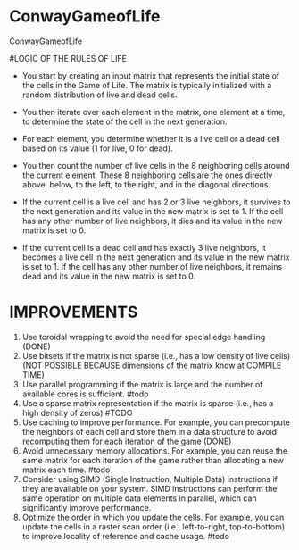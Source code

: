 # ConwayGameofLife
ConwayGameofLife


#LOGIC OF THE RULES OF LIFE

* You start by creating an input matrix that represents the initial state of the cells in the Game of Life. The matrix is typically initialized with a random distribution of live and dead cells.

* You then iterate over each element in the matrix, one element at a time, to determine the state of the cell in the next generation.

* For each element, you determine whether it is a live cell or a dead cell based on its value (1 for live, 0 for dead).

* You then count the number of live cells in the 8 neighboring cells around the current element. These 8 neighboring cells are the ones directly above, below, to the left, to the right, and in the diagonal directions.

* If the current cell is a live cell and has 2 or 3 live neighbors, it survives to the next generation and its value in the new matrix is set to 1. If the cell has any other number of live neighbors, it dies and its value in the new matrix is set to 0.

* If the current cell is a dead cell and has exactly 3 live neighbors, it becomes a live cell in the next generation and its value in the new matrix is set to 1. If the cell has any other number of live neighbors, it remains dead and its value in the new matrix is set to 0.

# IMPROVEMENTS

1. Use toroidal wrapping to avoid the need for special edge handling (DONE)
2. Use bitsets if the matrix is not sparse (i.e., has a low density of live cells) (NOT POSSIBLE BECAUSE dimensions of the matrix know at COMPILE TIME)
3. Use parallel programming if the matrix is large and the number of available cores is sufficient. #todo
4. Use a sparse matrix representation if the matrix is sparse (i.e., has a high density of zeros) #TODO
5. Use caching to improve performance. For example, you can precompute the neighbors of each cell and store them in a data structure to avoid recomputing them for each iteration of the game (DONE)
6. Avoid unnecessary memory allocations. For example, you can reuse the same matrix for each iteration of the game rather than allocating a new matrix each time. #todo
7. Consider using SIMD (Single Instruction, Multiple Data) instructions if they are available on your system. SIMD instructions can perform the same operation on multiple data elements in parallel, which can significantly improve performance.
8. Optimize the order in which you update the cells. For example, you can update the cells in a raster scan order (i.e., left-to-right, top-to-bottom) to improve locality of reference and cache usage. #todo



